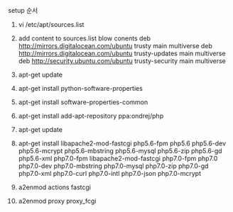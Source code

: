 setup 순서
1. vi /etc/apt/sources.list
2. add content to sources.list blow conents
deb http://mirrors.digitalocean.com/ubuntu trusty main multiverse
deb http://mirrors.digitalocean.com/ubuntu  trusty-updates main multiverse
deb http://security.ubuntu.com/ubuntu  trusty-security main multiverse

3. apt-get update
4. apt-get install python-software-properties
5. apt-get install software-properties-common
6. apt-get install add-apt-repository ppa:ondrej/php
6. apt-get update
7. apt-get install libapache2-mod-fastcgi php5.6-fpm php5.6 php5.6-dev php5.6-mcrypt php5.6-mbstring php5.6-mysql php5.6-zip php5.6-gd php5.6-xml php7.0-fpm libapache2-mod-fastcgi php7.0-fpm php7.0 php7.0-dev php7.0-mbstring php7.0-mysql php7.0-zip php7.0-gd php7.0-xml php7.0-curl php7.0-intl php7.0-json php7.0-mcrypt

8. a2enmod actions fastcgi
9. a2enmod proxy proxy_fcgi
